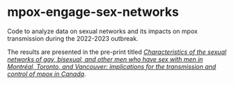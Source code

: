 # mpox-engage-sex-networks
Code to analyze data on sexual networks and its impacts on mpox transmission during the 2022-2023 outbreak.

The results are presented in the pre-print titled _[Characteristics of the sexual networks of gay, bisexual, and other men who have sex with men in Montréal, Toronto, and Vancouver: implications for the transmission and control of mpox in Canada](https://www.medrxiv.org/content/10.1101/2023.08.31.23294912v1)_.
